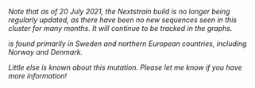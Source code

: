 _Note that as of 20 July 2021, the Nextstrain build is no longer being regularly updated, as there have been no new sequences seen in this cluster for many months. It will continue to be tracked in the graphs._

<Var name="20B/S:1122L"/> is found primarily in Sweden and northern European countries, including Norway and Denmark.

_Little else is known about this mutation. Please let me know if you have more information!_
